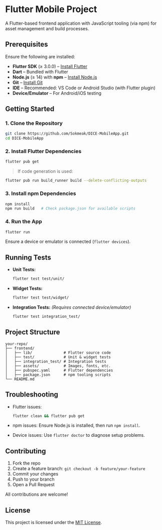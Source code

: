 # Flutter Mobile Project

A Flutter-based frontend application with JavaScript tooling (via npm) for asset management and build processes.

## Prerequisites

Ensure the following are installed:

- **Flutter SDK** (≥ 3.0.0) – [Install Flutter](https://flutter.dev/docs/get-started/install)
- **Dart** – Bundled with Flutter
- **Node.js** (≥ 14) with **npm** – [Install Node.js](https://nodejs.org/)
- **Git** – [Install Git](https://git-scm.com/)
- **IDE** – Recommended: VS Code or Android Studio (with Flutter plugin)
- **Device/Emulator** – For Android/iOS testing

## Getting Started

### 1. Clone the Repository

```bash
git clone https://github.com/Sokmeak/DICE-MobileApp.git
cd DICE-MobileApp
```

### 2. Install Flutter Dependencies

```bash
flutter pub get
```

> If code generation is used:

```bash
flutter pub run build_runner build --delete-conflicting-outputs
```

### 3. Install npm Dependencies

```bash
npm install
npm run build   # Check package.json for available scripts
```

### 4. Run the App

```bash
flutter run
```

Ensure a device or emulator is connected (`flutter devices`).

## Running Tests

- **Unit Tests:**

  ```bash
  flutter test test/unit/
  ```

- **Widget Tests:**

  ```bash
  flutter test test/widget/
  ```

- **Integration Tests:** _(Requires connected device/emulator)_

  ```bash
  flutter test integration_test/
  ```

## Project Structure

```
your-repo/
├── frontend/
│   ├── lib/              # Flutter source code
│   ├── test/             # Unit & widget tests
│   ├── integration_test/ # Integration tests
│   ├── assets/           # Images, fonts, etc.
│   ├── pubspec.yaml      # Flutter dependencies
│   ├── package.json      # npm tooling scripts
└── README.md
```

## Troubleshooting

- Flutter issues:

  ```bash
  flutter clean && flutter pub get
  ```

- npm issues:
  Ensure Node.js is installed, then run `npm install`.

- Device issues:
  Use `flutter doctor` to diagnose setup problems.

## Contributing

1. Fork the repo
2. Create a feature branch: `git checkout -b feature/your-feature`
3. Commit your changes
4. Push to your branch
5. Open a Pull Request

All contributions are welcome!

## License

This project is licensed under the [MIT License](./LICENSE).
